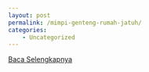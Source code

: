 ```yaml
---
layout: post
permalink: /mimpi-genteng-rumah-jatuh/
categories:
    - Uncategorized
---
```


[Baca Selengkapnya](/03)